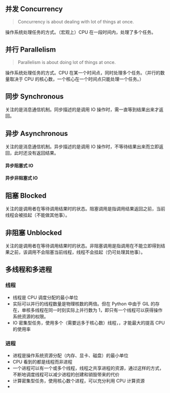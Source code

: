 ## 并发 Concurrency
> Concurrency is about dealing with lot of things at once.

操作系统处理任务的方式。（宏观上）CPU 在一段时间内，处理了多个任务。

## 并行 Parallelism
> Parallelism is about doing lot of things at once.

操作系统处理任务的方式。CPU 在某一个时间点，同时处理多个任务。（并行的数量取决于 CPU 的核心数，一个核心在一个时间点只能处理一个任务。）

## 同步 Synchronous

关注的是消息通信机制。同步描述的是调用 IO 操作时，需一直等到结果出来才返回。

## 异步 Asynchronous

关注的是消息通信机制。异步描述的是调用 IO 操作时，不等待结果出来而立即返回，此时还没有返回结果。

#### 异步阻塞式 IO

#### 异步非阻塞式 IO

## 阻塞 Blocked

关注的是调用者在等待调用结果时的状态。阻塞调用是指调用结果返回之前，当前线程会被挂起（不能做其他事）。

## 非阻塞 Unblocked

关注的是调用者在等待调用结果时的状态。非阻塞调用是指调用在不能立即得到结果之前，该调用不会阻塞当前线程，线程不会挂起（仍可处理其他事）。

## 多线程和多进程

### 线程

* 线程是 CPU 调度分配的最小单位
* 实际可以并行的线程数量是物理核数的两倍。但在 Python 中由于 GIL 的存在，单核多线程在同一时刻实际上并行数为 1，即只有一个线程可以获得操作系统资源的权限。
* IO 密集型任务，使用多个（需要远多于核心数）线程，，才能最大的提高 CPU 的使用率

### 进程

* 进程是操作系统资源分配（内存、显卡、磁盘）的最小单位
* CPU 看到的都是线程而非进程
* 一个进程可以有一个或多个线程，线程之共享进程的资源，通过这样的方式，不断地调度线程可以减少进程的创建和销毁带来的代价
* 计算密集型任务，使用核心数个进程，可以充分利用 CPU 计算资源
* 

<!--stackedit_data:
eyJoaXN0b3J5IjpbMTU1NjMyNDY4MywtNjc0NjI2MzgzLC0yMD
Y4NDEyMzQwLC00MzQzMzU5MCw3OTQ3MjU1ODYsLTE1NzU2NjE3
MDksLTg3NTkzMzg5NywtMTM0MTM5OTg1MywxNTk5NjE4MjQ5XX
0=
-->